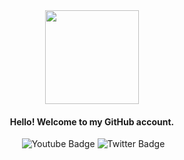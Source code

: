   <div align="center" >
    <img
      src="https://media.giphy.com/media/v1.Y2lkPTc5MGI3NjExejJ5b29hM2F4aWNvdjd0eGV3dzAzcHN0OW5yd3FhaG93NmV0dmNodyZlcD12MV9pbnRlcm5hbF9naWZfYnlfaWQmY3Q9cw/smGCEo5zsAXtK4bqAT/giphy.gif"
      width="150" alt="">
    <h4>Hello! Welcome to my GitHub account.</h4>
    <img src="https://komarev.com/ghpvc/?username=paulo-pertierra&style=flat-square&color=blue" alt="" />
  </div>
  <div id="badges" align="center" >
    <a href="https://www.linkedin.com/in/paulo-pertierra-a5b4591b0/"> <img src="https://img.shields.io/badge/LinkedIn-blue?logo=linkedin&logoColor=white&style=for-the-badge
      " alt=""></a>
    <img src="https://img.shields.io/badge/YouTube-red?style=for-the-badge&logo=youtube&logoColor=white"
      alt="Youtube Badge" />
    <img src="https://img.shields.io/badge/Twitter-blue?style=for-the-badge&logo=twitter&logoColor=white"
      alt="Twitter Badge" />
  </div>